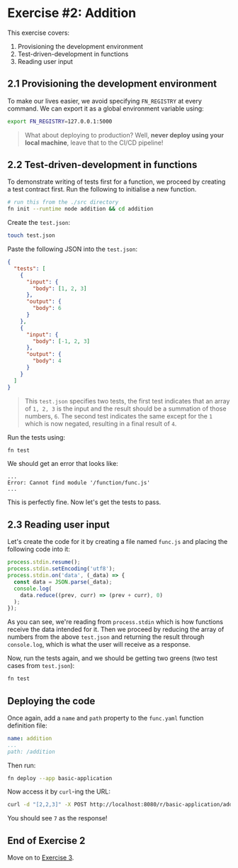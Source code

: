# Exercise #2: Addition
This exercise covers:

1. Provisioning the development environment
2. Test-driven-development in functions
3. Reading user input

## 2.1 Provisioning the development environment
To make our lives easier, we avoid specifying `FN_REGISTRY` at every command. We can export it as a global environment variable using:

```bash
export FN_REGISTRY=127.0.0.1:5000
```

> What about deploying to production? Well, **never deploy using your local machine**, leave that to the CI/CD pipeline!

## 2.2 Test-driven-development in functions
To demonstrate writing of tests first for a function, we proceed by creating a test contract first. Run the following to initialise a new function.

```bash
# run this from the ./src directory
fn init --runtime node addition && cd addition
```

Create the `test.json`:

```bash
touch test.json
```

Paste the following JSON into the `test.json`:

```json
{
  "tests": [
    {
      "input": {
        "body": [1, 2, 3]
      },
      "output": {
        "body": 6
      }
    },
    {
      "input": {
        "body": [-1, 2, 3]
      },
      "output": {
        "body": 4
      }
    }
  ]
}
```

> This `test.json` specifies two tests, the first test indicates that an array of `1, 2, 3` is the input and the result should be a summation of those numbers, `6`. The second test indicates the same except for the `1` which is now negated, resulting in a final result of `4`.

Run the tests using:

```bash
fn test
```

We should get an error that looks like:

```
...
Error: Cannot find module '/function/func.js'
...
```

This is perfectly fine. Now let's get the tests to pass.

## 2.3 Reading user input
Let's create the code for it by creating a file named `func.js` and placing the following code into it:

```javascript
process.stdin.resume();
process.stdin.setEncoding('utf8');
process.stdin.on('data', (_data) => {
  const data = JSON.parse(_data);
  console.log(
    data.reduce((prev, curr) => (prev + curr), 0)
  );
});
```

As you can see, we're reading from `process.stdin` which is how functions receive the data intended for it. Then we proceed by reducing the array of numbers from the above `test.json` and returning the result through `console.log`, which is what the user will receive as a response.

Now, run the tests again, and we should be getting two greens (two test cases from `test.json`):

```bash
fn test
```

## Deploying the code
Once again, add a `name` and `path` property to the `func.yaml` function definition file:

```yaml
name: addition
...
path: /addition
```

Then run:

```bash
fn deploy --app basic-application
```

Now access it by `curl`-ing the URL:

```bash
curl -d "[2,2,3]" -X POST http://localhost:8080/r/basic-application/addition
```

You should see `7` as the response!

## End of Exercise 2
Move on to [Exercise 3](./README-EX03.md).